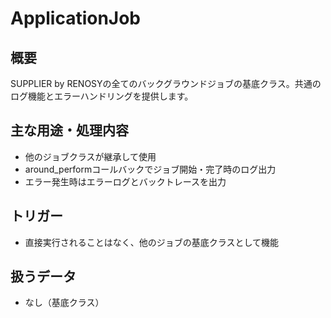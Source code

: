 # ApplicationJob

## 概要
SUPPLIER by RENOSYの全てのバックグラウンドジョブの基底クラス。共通のログ機能とエラーハンドリングを提供します。

## 主な用途・処理内容
- 他のジョブクラスが継承して使用
- around_performコールバックでジョブ開始・完了時のログ出力
- エラー発生時はエラーログとバックトレースを出力

## トリガー
- 直接実行されることはなく、他のジョブの基底クラスとして機能

## 扱うデータ
- なし（基底クラス） 